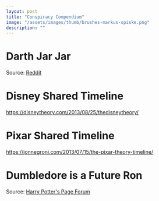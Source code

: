 ```yaml
---
layout: post
title: "Conspiracy Compendium"
image: "/assets/images/thumb/brushes-markus-spiske.png"
description: ""
---
```


# Darth Jar Jar

Source: [Reddit](https://www.reddit.com/r/StarWars/comments/3qvj6w/theory_jar_jar_binks_was_a_trained_force_user/)

# Disney Shared Timeline

https://disneytheory.com/2013/08/25/thedisneytheory/

# Pixar Shared Timeline

https://jonnegroni.com/2013/07/15/the-pixar-theory-timeline/


# Dumbledore is a Future Ron

Source: [Harry Potter's Page Forum](http://www.harrypotterspage.com/forums/index.php?showtopic=393&st=20)
